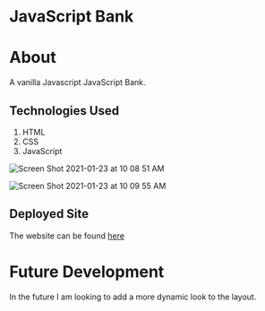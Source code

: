 # JavaScript Bank
# About
A vanilla Javascript JavaScript Bank. 

## Technologies Used
1. HTML
2. CSS
3. JavaScript

![Screen Shot 2021-01-23 at 10 08 51 AM](https://user-images.githubusercontent.com/54545904/105601891-335fe480-5d63-11eb-910a-1c12b8ddeb7f.png)


![Screen Shot 2021-01-23 at 10 09 55 AM](https://user-images.githubusercontent.com/54545904/105601932-365ad500-5d63-11eb-8ab8-084531fda4ab.png)


## Deployed Site
The website can be found [here](https://javascriptbank.netlify.app/)

# Future Development
In the future I am looking to add a more dynamic look to the layout.












